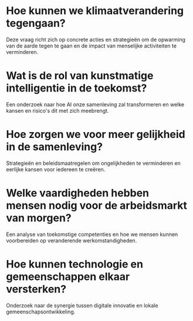 # Hoe kunnen we klimaatverandering tegengaan?
Deze vraag richt zich op concrete acties en strategieën om de opwarming van de aarde tegen te gaan en de impact van menselijke activiteiten te verminderen.

# Wat is de rol van kunstmatige intelligentie in de toekomst?
Een onderzoek naar hoe AI onze samenleving zal transformeren en welke kansen en risico's dit met zich meebrengt.

# Hoe zorgen we voor meer gelijkheid in de samenleving?
Strategieën en beleidsmaatregelen om ongelijkheden te verminderen en eerlijke kansen voor iedereen te creëren.

# Welke vaardigheden hebben mensen nodig voor de arbeidsmarkt van morgen?
Een analyse van toekomstige competenties en hoe we mensen kunnen voorbereiden op veranderende werkomstandigheden.

# Hoe kunnen technologie en gemeenschappen elkaar versterken?
Onderzoek naar de synergie tussen digitale innovatie en lokale gemeenschapsontwikkeling.
